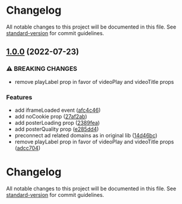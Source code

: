 # Changelog

All notable changes to this project will be documented in this file. See
[standard-version](https://github.com/conventional-changelog/standard-version)
for commit guidelines.

## [1.0.0](https://github.com/zamanruhy/svelte-lite-youtube-embed/compare/v0.1.0...v1.0.0) (2022-07-23)

### ⚠ BREAKING CHANGES

- remove playLabel prop in favor of videoPlay and videoTitle props

### Features

- add iframeLoaded event
  ([afc4c46](https://github.com/zamanruhy/svelte-lite-youtube-embed/commit/afc4c4685ae9d619788c9c9ec24fdc1532d635e1))
- add noCookie prop
  ([27af2ab](https://github.com/zamanruhy/svelte-lite-youtube-embed/commit/27af2abfb57f0029e336d25f36bde84841642acc))
- add posterLoading prop
  ([2389fea](https://github.com/zamanruhy/svelte-lite-youtube-embed/commit/2389fea08fbb06221b59846b8ac5b1874d54b295))
- add posterQuality prop
  ([e285dd4](https://github.com/zamanruhy/svelte-lite-youtube-embed/commit/e285dd46364aa2714c13de077671af68296dad4c))
- preconnect ad related domains as in original lib
  ([14d46bc](https://github.com/zamanruhy/svelte-lite-youtube-embed/commit/14d46bcf47b0132f06cb737eaf730ae7eff035e5))
- remove playLabel prop in favor of videoPlay and videoTitle props
  ([adcc704](https://github.com/zamanruhy/svelte-lite-youtube-embed/commit/adcc7041df9cb4e08d5a4164e1ebcc5f69897840))

# Changelog

All notable changes to this project will be documented in this file. See
[standard-version](https://github.com/conventional-changelog/standard-version)
for commit guidelines.
